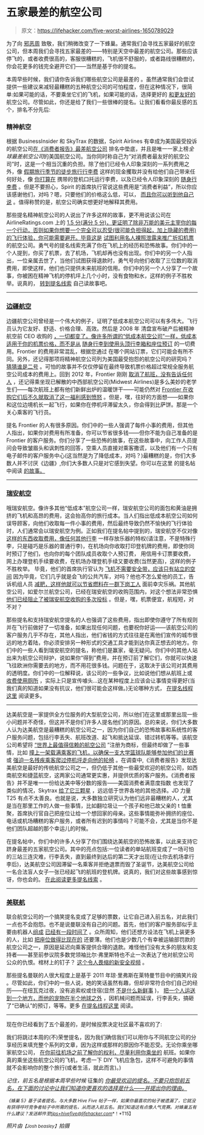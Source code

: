 # 五家最差的航空公司

> 原文：<https://lifehacker.com/five-worst-airlines-1650789029>

为了向 [邪恶周](https://lifehacker.com/welcome-to-lifehackers-fifth-annual-evil-week-1647621043) 致敬，我们稍微改变了一下蜂巢。通常我们会寻找五家最好的航空公司，但本周我们会寻找五家最差的——特别是天空中最差的航空公司。那些应该停飞的，或者收费很高的，客服很糟糕的，飞机很不舒服的，或者路线很糟糕的，你会花更多的钱完全避开它们——当然是基于你的提名。



本周早些时候，我们请你告诉我们哪些航空公司是最差的 。虽然通常我们会尝试提供一些建议来减轻最糟糕的五种航空公司的可怕程度，但在这种情况下，很简单:如果可能的话，不要乘坐它们的飞机，如果可能的话，选择更好的 [和更友好的](http://lifehacker.com/five-best-airlines-for-frequent-fliers-536456448) 航空公司。尽管如此，你还是给了我们一些很棒的提名。让我们看看你最反感的五个，排名不分先后:

### 精神航空

根据 BusinessInsider 和 SkyTrax 的数据，Spirit Airlines 有幸成为美国最受投诉的航空公司[在《消费者报告》最差航空公司](http://www.consumerreports.org/cro/magazine/2013/07/best-worst-airlines/index.htm) 排名中垫底，并且是唯一一家上榜*全球最差航空公司*的美国航空公司。当你同时称自己为“对消费者最友好的航空公司”时，这是一个相当沉重的负担。除了他们已经令人印象深刻的一系列费用之外，像 [假期旅行季节的徒步旅行行李费](http://consumerist.com/2014/09/22/bah-humbug-spirit-airlines-ups-baggage-fee-2-during-late-december-and-early-january-holiday-travel/) 这样的现金攫取并没有给他们自己带来任何好处，像 [你打算在](http://www.sfgate.com/cgi-bin/article.cgi?f=/n/a/2012/05/02/financial/f140634D18.DTL#ixzz1tkt3yWyu) 携带的登机口托运行李费，以及已经令人印象深刻的 [随身行李费](http://consumerist.com/2010/04/06/spirit-airlines-now-charging-up-to-45-for-carry-on-bags/) 。但是不要担心，Spirit 的首席执行官说这些费用是“消费者利益”，所以你应该感谢他们，对吗？嗯，只要他们的价格这么低，可以， [而且你可以听到他自己说](http://consumerist.com/2013/05/22/spirit-airlines-comes-in-dead-last-in-latest-ratings-ceo-still-delusional/) 。值得称赞的是，航空公司确实想更好地解释其费用。

那些提名精神航空公司的人说出了许多这样的故事，更不用说该公司在 AirlineRatings.com 上的 [1.5 分(满分 5 分)，更证明了除非万能的美元主宰你的每一个行动，否则如果你想要一个完全可以忍受(很可能负担得起，加上隐藏的费用)的飞行体验，你可能需要避开。毕竟这是](http://www.airlineratings.com/ratings/137/spirit-airlines) [试图利用名人裸照泄露来推广折扣机票](http://blogs.wsj.com/cmo/2014/09/03/spirit-airlines-uses-nude-celeb-photo-leak-to-promote-bare-fare-deal/) 的航空公司。勇气号的提名线索充满了你在飞机上的经历和恐怖故事。你们中的一个人提到，你买了机票，去了机场，飞机却再也没有出现。你们中的另一个人指出，一位亲属去世了，当他们试图获得退款时，勇气号向他们收取了三位数的取消费用，即使这样，他们也只提供未来航班的信用。你们中的另一个人分享了一个故事，你被困在精神飞机的停机坪上几个小时，没有食物和水，这样的例子不胜枚举。说真的， [转到提名线索](http://lifehacker.com/spirit-airlines-why-fees-fees-fees-100-to-check-a-1649740387) 自己读故事吧。

* * *

### [边疆航空](http://www.flyfrontier.com/)

边疆航空公司曾经是一个伟大的例子，证明了低成本航空公司可以有多伟大。飞行员认为它友好、舒适、价格合理、高效。然后是 2008 年 清盘宣布破产后被精神航空前 CEO 收购的 [，一切都变了。像许多所谓的“低成本航空公司”一样，低成本适用于你的机票价格，而不是从](http://www.foxbusiness.com/industries/2013/10/01/frontier-airlines-sold-for-10m-to-firm-led-by-former-spirit-airlines-exec/) [随身行李到使用头顶行李箱和座位预订](http://consumerist.com/2014/04/28/frontiers-ultra-low-cost-fare-structure-includes-fees-to-use-overhead-bins-reserve-seats/) 的一切费用。Frontier 的费用非常混乱，根据您通过 在哪个网站订票，它们可能会有所不同。另外，还记得那项将精神航空公司列为美国最受抱怨的航空公司的研究吗？ [猜猜谁是二号](http://consumerist.com/2014/04/10/spirit-airlines-the-most-complained-about-carrier-in-the-u-s/) 。可怕的故事并不仅仅停留在最终导致机票价格超过常规全服务航空公司成本的费用上。回到 2012 年，Frontier 刚刚 [取消了航班，没有告诉任何人](http://consumerist.com/2012/10/30/my-flight-was-canceled-due-to-sandy-frontier-airlines-doesnt-bother-to-tell-me/) ，还记得乘坐现已解散的中西部航空公司(Midwest Airlines)是多么美妙的老学生们——每次航班上都有他们新鲜出炉的温暖饼干——可能仍然对 [Frontier 在收购它们后不久就取消了这一福利感到愤怒](http://consumerist.com/2012/04/03/frontier-erases-last-midwest-airlines-remnant-no-more-warm-cookies-onboard/) 。但是，嘿，往好的方面想——如果你和这位边境机长一起飞行，如果你在停机坪滞留太久，你会得到比萨饼。那是一个关心乘客的飞行员。

提名 Frontier 的人有很多原因。你们中的一些人强调了每件小事的费用，但其他人指出，如果你对费用有所准备，你可以节省很多钱——但你不能为自己准备的是 Frontier 的客户服务。你们分享了一些恐怖的故事，在这些故事中，向工作人员提问会导致皱眉头和讽刺性的回答，空乘人员直接对乘客撒谎，以及他们有一个只有电子邮件的客户服务中心(这当然是为了降低成本，对吗？)最糟糕的是，你们大多数人并不讨厌《边疆》,你们大多数人只是对它感到失望。你可以在这里 的提名帖中阅读 [的故事。](http://lifehacker.com/frontier-airlines-bought-by-the-ex-ceo-of-spirit-airlin-1649747605)

* * *

### [瑞安航空](http://www.ryanair.com/)

哦瑞安航空。像许多其他“低成本”航空公司一样，瑞安航空公司的面包和黄油是拥挤的飞机和高昂的费用，这会抬高你的旅行成本。当人们指出低成本航空公司如何误导顾客，向他们收取每一件小事的费用，然后最终导致仍然不愉快的飞行体验时，人们通常会以瑞安航空为例。正如我们在提名帖中提到的，瑞安航空不仅对像 [这样的东西收取费用，像任何其他行李](http://consumerist.com/2012/04/18/musicians-ryanair-charges-unnecessary-fees-for-stowing-instruments/) 一样存放乐器的特权(请注意，不是特殊行李，只是碰巧是乐器的普通行李)，在机场向你收取打印登机牌的费用，即使你同时预订了他们，也向你的每个团队成员收取个人预订费， 用信用卡订票要收费，网上办理登机手续要收费，在机场办理登机手续又要收费(当然更高)，这样的例子不胜枚举。 毕竟，他们的首席执行官认为 [飞机不需要安全带，应该只有站立的空间](http://consumerist.com/2012/11/08/ryanair-ceo-wants-standing-room-only-cabins-because-seatbelts-are-useless/) 因为毕竟，它们几乎就是会飞的公共汽车，对吗？他也不怎么爱他的员工，告诉机组人员 [减肥，这样他就可以节省燃料](http://consumerist.com/2012/04/04/ryanair-to-flight-crew-hey-fatties-lose-weight-so-we-can-save-on-fuel/)[在一群下岗工人](http://consumerist.com/2012/02/08/ryanair-ceo-needs-police-escort-after-gloating-in-front-of-laid-off-workers/) 面前幸灾乐祸。其他航空公司，如爱尔兰航空公司，已经在瑞安航空的收购范围内，对这个想法非常恐惧 [他们已经阻止了被瑞安航空收购的多次投标](http://consumerist.com/2013/02/27/budget-airline-ryan-air-appeals-third-blocked-bid-to-buy-rival-aer-lingus/) 。但是，嘿，机票便宜，航程短，对不对？

那些提名和支持瑞安航空提名的人也强调了这些费用，指出即使你遵守了所有规则并在飞行前做好了一切准备，如果出现任何问题，也要祝你好运——该航空公司的客户服务几乎不存在，其他人指出，他们省钱的方式往往是在离他们宣传的城市很远的地方着陆，你必须安排另一种形式的交通工具才能到达你真正想去的地方。你们中的一些人看到瑞安航空的提名，称他们是赢家，毫无疑问。你们中的其他人站出来为航空公司辩护，说如果你“得到”费用，并在预订前了解它们，你就可以快速飞往欧洲你需要去的地方，而不用花很多钱。问题在于，这取决于该公司对其费用的透明度。你们中的一位解释说，该公司的一些争议，比如说他们想从航班上或 [收费使用厕所](http://consumerist.com/2010/04/07/ryanair-going-ahead-with-pay-to-potty-plan/) ，实际上只是宣传噱头...这在某种程度上应该会让事情变得更好(当我们真的知道如果没有抗议，他们很可能会这样做。)无论哪种方式， [在提名线程这里](http://lifehacker.com/vote-ryanair-why-they-may-be-cheap-and-they-may-have-1649614875) 阅读更多。

* * *

达美航空是一家提供全方位服务的大型航空公司，所以他们在这里或那里出现一些小问题并不奇怪，但这并不是你们许多人提名他们的原因。总的来说，你们大多数人认为达美航空是最糟糕的航空公司之一，因为你们自己的恐怖故事和系统性的客户服务问题，包括行李丢失、航班改道、起飞和抵达延误、错过转机等等。该航空公司希望将 [“世界上最值得信赖的航空公司](http://www.latimes.com/business/la-fi-delta-air-lines-most-trusted-20140619-story.html) ”注册为商标，但最终却做了一些事情，比如 [撞上一架载满乘客的飞机，以确保一支大学篮球队能够参加他们的比赛](http://www.gainesville.com/article/20131202/ARTICLES/131209942?tc=cr&tc=ar) 或 [强迫一名残疾乘客爬过停机坪走向他的轮椅](http://consumerist.com/2013/07/29/delta-passenger-claims-airline-made-him-crawl-across-tarmac-rather-than-offer-assistance/) 。在调查中,《消费者报告》发现达美航空是最好的传统航空公司之一，但仍低于其他一些最受欢迎的航空公司，如西南航空和捷蓝航空，这两家公司通常更实惠，并提供优质的客户服务。《消费者报告》并不是唯一一份给达美中等分数的报告——美国消费者满意度指数 也发现了类似的情况，Skytrax [给了它三颗星](http://www.airlinequality.com/Airlines/AirlineA-Z.htm) ，远远低于世界各地的其他选择。JD 力量T25 有点不太善良。也就是说，大多数独立研究认为他们远非最糟糕的人，尤其是当在那里工作的人做一些事情，比如翻垃圾让一个孩子和他已故父亲的 t 恤重聚，首席执行官自己把座位让给一个想回家的母亲。这些事情能弥补拥挤的座位、电话或机场糟糕的客户服务，或者所有迟到的事情吗？可能不会，尤其是当你不是他们团队超越的那个幸运儿的时候。

在提名帖中，你们中的许多人分享了你们围绕达美航空的恐怖故事，以此来支持它跻身最差的五家航空公司。其中的亮点包括:一位读者的单站航班变成了一场可怕的三站三连灾难，行李丢失，直到最终到达后的第二天才出现(在让你去机场拿行李后)，达美航空公司因滞留一名乘客并拒绝退票而毁了圣诞节，达美航空公司给一名合法盲人女子一张已经起飞的航班的登机牌。说真的，我们对这些故事感到惊讶，你也会的。 [在此阅读更多提名线索](http://lifehacker.com/the-replies-are-going-to-be-heavily-weighted-by-peoples-1649758400) 。

* * *

### [美联航](https://www.united.com/)

联合航空公司的一个搞笑提名变成了足够的票数，让它自己进入前五名，对此我们一点也不会抱怨。也不是说曼联没有自己的问题。首先，他们的客户服务部似乎主要由机器人[组成](http://consumerist.com/2014/07/31/united-airlines-forgets-to-finish-letter-about-specific-problem/) [已经有一段时间了](http://consumerist.com/2014/10/01/united-airlines-reply-robot-returns-responds-to-complaint-by-mr-human/) 。众所周知，他们还想方设法在飞机上装更多的人，比如 [把座位做得比现在的](http://consumerist.com/2013/10/04/united-airlines-hoping-thinner-seats-will-pack-even-more-passengers-onto-planes/) 还要薄。他们也是少数几个有幸被运输部罚款的航空公司之一，原因是延迟向乘客提供合理的退款。难怪他们没有太多的朋友和支持者——甚至前参议院多数党领袖比尔·弗里斯特也不止一次表达了他对航空公司公众的仇恨。棺材上的钉子？ [这个令人畏缩的新安全视频](http://consumerist.com/2014/07/31/united-fliers-prepare-to-be-bored-by-this-punishingly-long-humorous-safety-video/) 。

那些提名曼联的人很大程度上是基于 2011 年琼·里弗斯在莱特曼节目中的搞笑片段 。尽管如此，你们中的一些人说，她的笑话虽然有趣，但却非常符合你们自己的经历——在纽瓦克过夜，没有追索权或住宿(显然 [不是什么新鲜事](http://consumerist.com/2013/11/15/united-strands-my-wife-all-day-in-newark-shrugs/) )， [把一个人运送到一个地方，而他的宠物在半个地球之外](http://abclocal.go.com/kgo/story?section=news/7_on_your_side&id=9182952) ，因机械问题而延误，行李丢失，搞砸了“已确认”的预订，等等。更多 [在提名线程这里](http://lifehacker.com/vote-continental-united-airlines-why-https-www-you-1649778280) 阅读。

* * *

现在你已经看到了五个最差的，是时候投票决定社区最不喜欢的了:

我们将跳过本周的(不)荣誉提名，因为我们确信我们可以用你与不同航空公司的分享经历来填充整个系列的文章，因为这样或那样的原因你不能忍受。无论你乘坐哪家航空公司， [在你前往机场](https://lifehacker.com/the-air-travel-rights-you-arent-aware-of-and-how-to-g-508983488)[之前了解你的权利，尽量利用你乘坐的](http://lifehacker.com/lets-fly-how-to-survive-air-travel-1626519529) 航班。如果你真的乘坐这些航空公司的飞机，考虑一下 DIY 飞机应急包，这样不可避免的事情就不会影响你的整个旅行(或者生活，就此而言)。)

*记住，前五名是根据本周早些时候* 征集的 [*你最受欢迎的提名。不要只抱怨前五名，在下面的讨论中让我们知道你更喜欢的选择是什么——并提出你的理由。*](https://lifehacker.com/whats-the-worst-airline-1649610275)

<small>*《蜂巢 5》基于读者提名。与大多数 Hive Five 帖子一样，如果你最喜欢的帖子被遗漏了，它就没有获得呼吁竞争者帖子中所需的提名，从而进入前五名。我们知道这有点像人气竞赛。对蜂巢五有什么建议？发送邮件至*</small>[<small>*tips+hivefive@lifehacker.com*</small>](mailto:tips+hivefive@lifehacker.com)<small>*！*T15】</small>

*照片由*<small>*【Josh beasley】*</small>*拍摄*